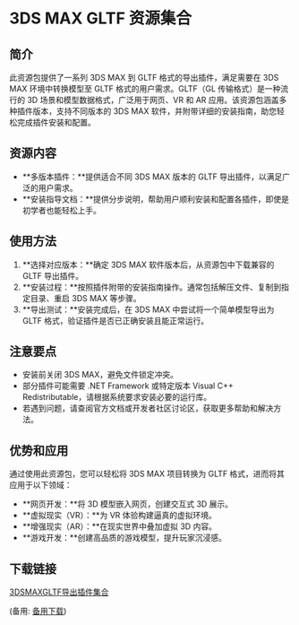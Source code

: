 # 3DS MAX GLTF 资源集合

## 简介

此资源包提供了一系列 3DS MAX 到 GLTF 格式的导出插件，满足需要在 3DS MAX 环境中转换模型至 GLTF 格式的用户需求。GLTF（GL 传输格式）是一种流行的 3D 场景和模型数据格式，广泛用于网页、VR 和 AR 应用。该资源包涵盖多种插件版本，支持不同版本的 3DS MAX 软件，并附带详细的安装指南，助您轻松完成插件安装和配置。

## 资源内容

- **多版本插件：**提供适合不同 3DS MAX 版本的 GLTF 导出插件，以满足广泛的用户需求。
- **安装指导文档：**提供分步说明，帮助用户顺利安装和配置各插件，即使是初学者也能轻松上手。

## 使用方法

1. **选择对应版本：**确定 3DS MAX 软件版本后，从资源包中下载兼容的 GLTF 导出插件。
2. **安装过程：**按照插件附带的安装指南操作。通常包括解压文件、复制到指定目录、重启 3DS MAX 等步骤。
3. **导出测试：**安装完成后，在 3DS MAX 中尝试将一个简单模型导出为 GLTF 格式，验证插件是否已正确安装且能正常运行。

## 注意要点

- 安装前关闭 3DS MAX，避免文件锁定冲突。
- 部分插件可能需要 .NET Framework 或特定版本 Visual C++ Redistributable，请根据系统要求安装必要的运行库。
- 若遇到问题，请查阅官方文档或开发者社区讨论区，获取更多帮助和解决方法。

## 优势和应用

通过使用此资源包，您可以轻松将 3DS MAX 项目转换为 GLTF 格式，进而将其应用于以下领域：

- **网页开发：**将 3D 模型嵌入网页，创建交互式 3D 展示。
- **虚拟现实（VR）：**为 VR 体验构建逼真的虚拟环境。
- **增强现实（AR）：**在现实世界中叠加虚拟 3D 内容。
- **游戏开发：**创建高品质的游戏模型，提升玩家沉浸感。

## 下载链接
[3DSMAXGLTF导出插件集合](https://pan.quark.cn/s/9a3e28ecd01c) 

(备用: [备用下载](https://pan.baidu.com/s/1ytapvvR_MhMv3T7hK9Pseg?pwd=1234))
